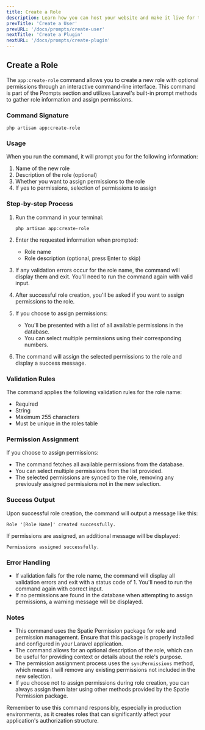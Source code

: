 ```yaml
---
title: Create a Role
description: Learn how you can host your website and make it live for the world to see.
prevTitle: 'Create a User'
prevURL: '/docs/prompts/create-user' 
nextTitle: 'Create a Plugin'
nextURL: '/docs/prompts/create-plugin'
---
```


## Create a Role

The `app:create-role` command allows you to create a new role with optional permissions through an interactive command-line interface. This command is part of the Prompts section and utilizes Laravel's built-in prompt methods to gather role information and assign permissions.

### Command Signature

```
php artisan app:create-role
```

### Usage

When you run the command, it will prompt you for the following information:

1. Name of the new role
2. Description of the role (optional)
3. Whether you want to assign permissions to the role
4. If yes to permissions, selection of permissions to assign

### Step-by-step Process

1. Run the command in your terminal:

   ```
   php artisan app:create-role
   ```

2. Enter the requested information when prompted:
   - Role name
   - Role description (optional, press Enter to skip)

3. If any validation errors occur for the role name, the command will display them and exit. You'll need to run the command again with valid input.

4. After successful role creation, you'll be asked if you want to assign permissions to the role.

5. If you choose to assign permissions:
   - You'll be presented with a list of all available permissions in the database.
   - You can select multiple permissions using their corresponding numbers.

6. The command will assign the selected permissions to the role and display a success message.

### Validation Rules

The command applies the following validation rules for the role name:

- Required
- String
- Maximum 255 characters
- Must be unique in the roles table

### Permission Assignment

If you choose to assign permissions:

- The command fetches all available permissions from the database.
- You can select multiple permissions from the list provided.
- The selected permissions are synced to the role, removing any previously assigned permissions not in the new selection.

### Success Output

Upon successful role creation, the command will output a message like this:

```
Role '[Role Name]' created successfully.
```

If permissions are assigned, an additional message will be displayed:

```
Permissions assigned successfully.
```

### Error Handling

- If validation fails for the role name, the command will display all validation errors and exit with a status code of 1. You'll need to run the command again with correct input.
- If no permissions are found in the database when attempting to assign permissions, a warning message will be displayed.

### Notes

- This command uses the Spatie Permission package for role and permission management. Ensure that this package is properly installed and configured in your Laravel application.
- The command allows for an optional description of the role, which can be useful for providing context or details about the role's purpose.
- The permission assignment process uses the `syncPermissions` method, which means it will remove any existing permissions not included in the new selection.
- If you choose not to assign permissions during role creation, you can always assign them later using other methods provided by the Spatie Permission package.

Remember to use this command responsibly, especially in production environments, as it creates roles that can significantly affect your application's authorization structure.